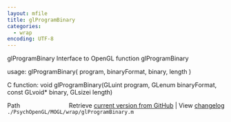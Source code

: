 ```yaml
---
layout: mfile
title: glProgramBinary
categories:
  - wrap
encoding: UTF-8
---
```


glProgramBinary  Interface to OpenGL function glProgramBinary

usage:  glProgramBinary\( program, binaryFormat, binary, length \)

C function:  void glProgramBinary\(GLuint program, GLenum binaryFormat, const GLvoid\* binary, GLsizei length\)


<div class="code_header" style="text-align:right;">
  <span style="float:left;">Path&nbsp;&nbsp;</span> <span class="counter">Retrieve <a href=
  "https://raw.github.com/Psychtoolbox-3/Psychtoolbox-3/beta/./PsychOpenGL/MOGL/wrap/glProgramBinary.m">current version from GitHub</a> | View <a href=
  "https://github.com/Psychtoolbox-3/Psychtoolbox-3/commits/beta/./PsychOpenGL/MOGL/wrap/glProgramBinary.m">changelog</a></span>
</div>
<div class="code">
  <code>./PsychOpenGL/MOGL/wrap/glProgramBinary.m</code>
</div>
